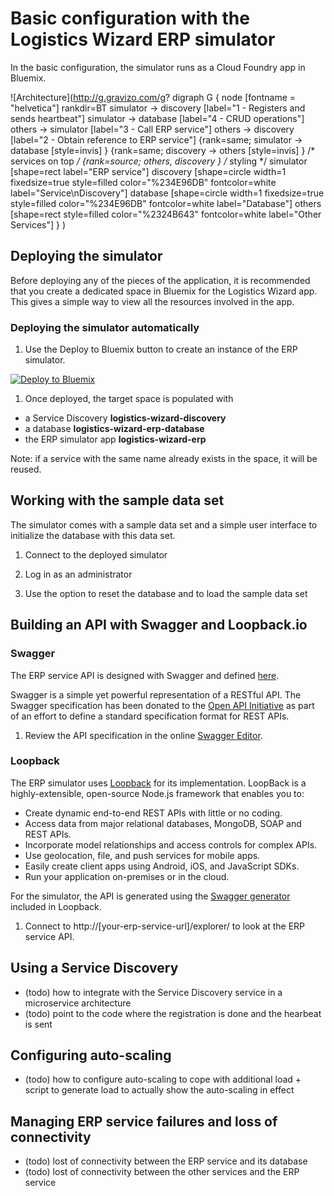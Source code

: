 # Basic configuration with the Logistics Wizard ERP simulator

In the basic configuration, the simulator runs as a Cloud Foundry app in Bluemix.

![Architecture](http://g.gravizo.com/g?
  digraph G {
    node [fontname = "helvetica"]
    rankdir=BT
    simulator -> discovery [label="1 - Registers and sends heartbeat"]
    simulator -> database [label="4 - CRUD operations"]
    others -> simulator [label="3 - Call ERP service"]
    others -> discovery [label="2 - Obtain reference to ERP service"]
    {rank=same; simulator -> database [style=invis] }
    {rank=same; discovery -> others [style=invis] }
    /* services on top */
    {rank=source; others, discovery }
    /* styling */
    simulator [shape=rect label="ERP service"]
    discovery [shape=circle width=1 fixedsize=true style=filled color="%234E96DB" fontcolor=white label="Service\\nDiscovery"]
    database [shape=circle width=1 fixedsize=true style=filled color="%234E96DB" fontcolor=white label="Database"]
    others [shape=rect style=filled color="%2324B643" fontcolor=white label="Other Services"]
  }
)

## Deploying the simulator

Before deploying any of the pieces of the application, it is recommended that you create a dedicated space in Bluemix for the Logistics Wizard app. This gives a simple way to view all the resources involved in the app.

### Deploying the simulator automatically

1. Use the Deploy to Bluemix button to create an instance of the ERP simulator.

  [![Deploy to Bluemix](https://bluemix.net/deploy/button.png)](https://bluemix.net/deploy)
  
1. Once deployed, the target space is populated with
  * a Service Discovery **logistics-wizard-discovery**
  * a database **logistics-wizard-erp-database**
  * the ERP simulator app **logistics-wizard-erp**
  
  Note: if a service with the same name already exists in the space, it will be reused.

## Working with the sample data set

The simulator comes with a sample data set and a simple user interface to initialize the database with this data set.

1. Connect to the deployed simulator

1. Log in as an administrator

1. Use the option to reset the database and to load the sample data set

## Building an API with Swagger and Loopback.io

### Swagger

The ERP service API is designed with Swagger and defined [here](spec.yaml).

Swagger is a simple yet powerful representation of a RESTful API. The Swagger specification has been donated to the [Open API Initiative](https://github.com/OAI/OpenAPI-Specification) as part of an effort to define a standard specification format for REST APIs.

1. Review the API specification in the online [Swagger Editor](http://editor.swagger.io/#/?import=https://raw.githubusercontent.com/IBM-Bluemix/logistics-wizard-erp/master/spec.yaml).

### Loopback

The ERP simulator uses [Loopback](https://strongloop.com/) for its implementation. LoopBack is a highly-extensible, open-source Node.js framework that enables you to:
  * Create dynamic end-to-end REST APIs with little or no coding.
  * Access data from major relational databases, MongoDB, SOAP and REST APIs.
  * Incorporate model relationships and access controls for complex APIs.
  * Use geolocation, file, and push services for mobile apps.
  * Easily create client apps using Android, iOS, and JavaScript SDKs.
  * Run your application on-premises or in the cloud.

For the simulator, the API is generated using the [Swagger generator](https://docs.strongloop.com/display/public/LB/Swagger+generator) included in Loopback.

1. Connect to http://[your-erp-service-url]/explorer/ to look at the ERP service API.

## Using a Service Discovery
* (todo) how to integrate with the Service Discovery service in a microservice architecture
* (todo) point to the code where the registration is done and the hearbeat is sent

## Configuring auto-scaling
* (todo) how to configure auto-scaling to cope with additional load + script to generate load to actually show the auto-scaling in effect

## Managing ERP service failures and loss of connectivity
* (todo) lost of connectivity between the ERP service and its database
* (todo) lost of connectivity between the other services and the ERP service
